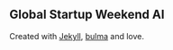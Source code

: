 ## Global Startup Weekend AI

Created with [Jekyll](https://jekyllrb.com/), [bulma](https://bulma.io/) and 
love.
